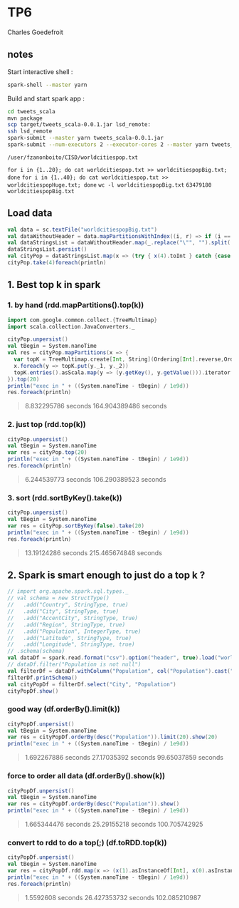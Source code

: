 # TP6

Charles Goedefroit

## notes

Start interactive shell :

```bash
spark-shell --master yarn
```

Build and start spark app :

```bash
cd tweets_scala
mvn package
scp target/tweets_scala-0.0.1.jar lsd_remote:
ssh lsd_remote
spark-submit --master yarn tweets_scala-0.0.1.jar
spark-submit --num-executors 2 --executor-cores 2 --master yarn tweets_scala-0.0.1.jar
```

`/user/fzanonboito/CISD/worldcitiespop.txt`

`for i in {1..20}; do cat worldcitiespop.txt >> worldcitiespopBig.txt; done`
`for i in {1..40}; do cat worldcitiespop.txt >> worldcitiespopHuge.txt; done`
`wc -l worldcitiespopBig.txt`
`63479180 worldcitiespopBig.txt`

## Load data

```scala
val data = sc.textFile("worldcitiespopBig.txt")
val dataWithoutHeader = data.mapPartitionsWithIndex((i, r) => if (i == 0) r.drop(1) else r)
val dataStringsList = dataWithoutHeader.map(_.replace("\"", "").split(','))
dataStringsList.persist()
val cityPop = dataStringsList.map(x => (try { x(4).toInt } catch {case e: Exception => 0}, x(1)))
cityPop.take(4)foreach(println)
```

## 1. Best top k in spark

### 1. by hand (rdd.mapPartitions().top(k))

```scala
import com.google.common.collect.{TreeMultimap}
import scala.collection.JavaConverters._

cityPop.unpersist()
val tBegin = System.nanoTime
val res = cityPop.mapPartitions(x => {
  var topK = TreeMultimap.create[Int, String](Ordering[Int].reverse,Ordering[String])
  x.foreach(y => topK.put(y._1, y._2))
  topK.entries().asScala.map(y => (y.getKey(), y.getValue())).iterator
}).top(20)
println("exec in " + ((System.nanoTime - tBegin) / 1e9d))
res.foreach(println)
```

> 8.832295786 seconds
> 164.904389486 seconds

### 2. just top (rdd.top(k))

```scala
cityPop.unpersist()
val tBegin = System.nanoTime
var res = cityPop.top(20)
println("exec in " + ((System.nanoTime - tBegin) / 1e9d))
res.foreach(println)
```

> 6.244539773 seconds
> 106.290389523 seconds

### 3. sort (rdd.sortByKey().take(k))

```scala
cityPop.unpersist()
val tBegin = System.nanoTime
var res = cityPop.sortByKey(false).take(20)
println("exec in " + ((System.nanoTime - tBegin) / 1e9d))
res.foreach(println)
```

> 13.19124286 seconds
> 215.465674848 seconds

## 2. Spark is smart enough to just do a top k ?

```scala
// import org.apache.spark.sql.types._
// val schema = new StructType()
//   .add("Country", StringType, true)
//   .add("City", StringType, true)
//   .add("AccentCity", StringType, true)
//   .add("Region", StringType, true)
//   .add("Population", IntegerType, true)
//   .add("Latitude", StringType, true)
//   .add("Longitude", StringType, true)
// .schema(schema)
val dataDf = spark.read.format("csv").option("header", true).load("worldcitiespopHuge.txt")
// dataDf.filter("Population is not null")
val filterDf = dataDf.withColumn("Population", col("Population").cast("Integer"))
filterDf.printSchema()
val cityPopDf = filterDf.select("City", "Population")
cityPopDf.show()
```

### good way (df.orderBy().limit(k))

```scala
cityPopDf.unpersist()
val tBegin = System.nanoTime
var res = cityPopDf.orderBy(desc("Population")).limit(20).show(20)
println("exec in " + ((System.nanoTime - tBegin) / 1e9d))
```

> 1.692267886 seconds
> 27.17035392 seconds
> 99.65037859 seconds

### force to order all data (df.orderBy().show(k))

```scala
cityPopDf.unpersist()
val tBegin = System.nanoTime
var res = cityPopDf.orderBy(desc("Population")).show()
println("exec in " + ((System.nanoTime - tBegin) / 1e9d))
```

> 1.665344476 seconds
> 25.29155218 seconds
> 100.705742925

### convert to rdd to do a top(;) (df.toRDD.top(k))

```scala
cityPopDf.unpersist()
val tBegin = System.nanoTime
var res = cityPopDf.rdd.map(x => (x(1).asInstanceOf[Int], x(0).asInstanceOf[String])).top(20)
println("exec in " + ((System.nanoTime - tBegin) / 1e9d))
res.foreach(println)
```

> 1.5592608 seconds
> 26.427353732 seconds
> 102.085210987
